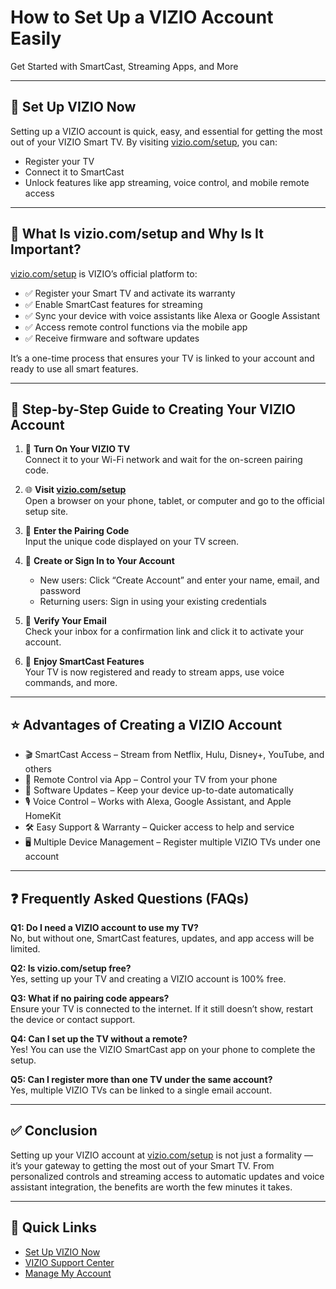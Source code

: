 # How to Set Up a VIZIO Account Easily  
Get Started with SmartCast, Streaming Apps, and More

---

## 🚀 Set Up VIZIO Now

Setting up a VIZIO account is quick, easy, and essential for getting the most out of your VIZIO Smart TV. By visiting [vizio.com/setup](https://www.vizio.com/setup), you can:

- Register your TV
- Connect it to SmartCast
- Unlock features like app streaming, voice control, and mobile remote access

---

## 📌 What Is vizio.com/setup and Why Is It Important?

[vizio.com/setup](https://www.vizio.com/setup) is VIZIO’s official platform to:

- ✅ Register your Smart TV and activate its warranty
- ✅ Enable SmartCast features for streaming
- ✅ Sync your device with voice assistants like Alexa or Google Assistant
- ✅ Access remote control functions via the mobile app
- ✅ Receive firmware and software updates

It’s a one-time process that ensures your TV is linked to your account and ready to use all smart features.

---

## 📖 Step-by-Step Guide to Creating Your VIZIO Account

1. 🔌 **Turn On Your VIZIO TV**  
   Connect it to your Wi-Fi network and wait for the on-screen pairing code.

2. 🌐 **Visit [vizio.com/setup](https://www.vizio.com/setup)**  
   Open a browser on your phone, tablet, or computer and go to the official setup site.

3. 🔢 **Enter the Pairing Code**  
   Input the unique code displayed on your TV screen.

4. 👤 **Create or Sign In to Your Account**  
   - New users: Click “Create Account” and enter your name, email, and password  
   - Returning users: Sign in using your existing credentials

5. 📧 **Verify Your Email**  
   Check your inbox for a confirmation link and click it to activate your account.

6. 🎉 **Enjoy SmartCast Features**  
   Your TV is now registered and ready to stream apps, use voice commands, and more.

---

## ⭐ Advantages of Creating a VIZIO Account

- 🎬 SmartCast Access – Stream from Netflix, Hulu, Disney+, YouTube, and others  
- 📱 Remote Control via App – Control your TV from your phone  
- 🔄 Software Updates – Keep your device up-to-date automatically  
- 🎙️ Voice Control – Works with Alexa, Google Assistant, and Apple HomeKit  
- 🛠️ Easy Support & Warranty – Quicker access to help and service  
- 🖥️ Multiple Device Management – Register multiple VIZIO TVs under one account

---

## ❓ Frequently Asked Questions (FAQs)

**Q1: Do I need a VIZIO account to use my TV?**  
No, but without one, SmartCast features, updates, and app access will be limited.

**Q2: Is vizio.com/setup free?**  
Yes, setting up your TV and creating a VIZIO account is 100% free.

**Q3: What if no pairing code appears?**  
Ensure your TV is connected to the internet. If it still doesn’t show, restart the device or contact support.

**Q4: Can I set up the TV without a remote?**  
Yes! You can use the VIZIO SmartCast app on your phone to complete the setup.

**Q5: Can I register more than one TV under the same account?**  
Yes, multiple VIZIO TVs can be linked to a single email account.

---

## ✅ Conclusion

Setting up your VIZIO account at [vizio.com/setup](https://www.vizio.com/setup) is not just a formality — it’s your gateway to getting the most out of your Smart TV. From personalized controls and streaming access to automatic updates and voice assistant integration, the benefits are worth the few minutes it takes.

---

## 🔗 Quick Links

- [Set Up VIZIO Now](https://www.vizio.com/setup)  
- [VIZIO Support Center](https://support.vizio.com)  
- [Manage My Account](https://www.vizio.com/en/account)

